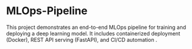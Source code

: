 # MLOps-Pipeline
This project demonstrates an end-to-end MLOps pipeline for training and deploying a deep learning model. It includes containerized deployment (Docker), REST API serving (FastAPI), and CI/CD automation .
